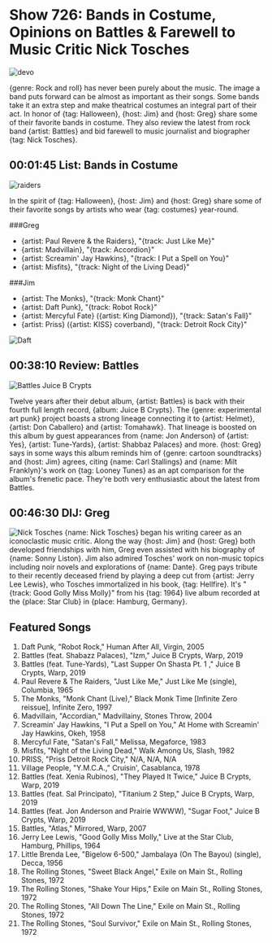 

# Show 726: Bands in Costume, Opinions on Battles & Farewell to Music Critic Nick Tosches

![devo](https://sound-images.s3.amazonaws.com/images/2019/devo_2.jpg)

{genre: Rock and roll} has never been purely about the music. The image a band puts forward can be almost as important as their songs. Some bands take it an extra step and make theatrical costumes an integral part of their act. In honor of {tag: Halloween}, {host: Jim} and {host: Greg} share some of their favorite bands in costume. They also review the latest from rock band {artist: Battles} and bid farewell to music journalist and biographer {tag: Nick Tosches}.

##  00:01:45 List: Bands in Costume

![raiders](https://sound-images.s3.amazonaws.com/images/2019/paul.jpg)

In the spirit of {tag: Halloween}, {host: Jim} and {host: Greg} share some of their favorite songs by artists who wear {tag: costumes} year-round.

###Greg
- {artist: Paul Revere & the Raiders}, "{track: Just Like Me}"
- {artist: Madvillain}, "{track: Accordion}"
- {artist: Screamin' Jay Hawkins}, "{track: I Put a Spell on You}"
- {artist: Misfits}, "{track: Night of the Living Dead}"


###Jim
- {artist: The Monks}, "{track: Monk Chant}"
- {artist: Daft Punk}, "{track: Robot Rock}"
- {artist: Mercyful Fate} ({artist: King Diamond}), "{track: Satan's Fall}"
- {artist: Priss} ({artist: KISS} coverband), "{track: Detroit Rock City}"

![Daft](https://sound-images.s3.amazonaws.com/images/2019/Daft.jpg)

##  00:38:10 Review: Battles
![Battles Juice B Crypts](https://sound-images.s3.amazonaws.com/images/2019/battles.jpg)

Twelve years after their debut album, {artist: Battles} is back with their fourth full length record, {album: Juice B Crypts}. The {genre: experimental art punk} project boasts a strong lineage connecting it to {artist: Helmet}, {artist: Don Caballero} and {artist: Tomahawk}. That lineage is boosted on this album by guest appearances from {name: Jon Anderson} of {artist: Yes}, {artist: Tune-Yards}, {artist: Shabbaz Palaces} and more. {host: Greg} says in some ways this album reminds him of {genre: cartoon soundtracks} and {host: Jim} agrees, citing {name: Carl Stallings} and {name: Milt Franklyn}'s work on {tag: Looney Tunes} as an apt comparison for the album's frenetic pace. They're both very enthusiastic about the latest from Battles.

##  00:46:30 DIJ: Greg

![Nick Tosches](https://sound-images.s3.amazonaws.com/images/2019/tosches.jpg)
{name: Nick Tosches} began his writing career as an iconoclastic music critic. Along the way {host: Jim} and {host: Greg} both developed friendships with him, Greg even assisted with his biography of {name: Sonny Liston}. Jim also admired Tosches' work on non-music topics including noir novels and explorations of {name: Dante}. Greg pays tribute to their recently deceased friend by playing a deep cut from {artist: Jerry Lee Lewis}, who Tosches immortalized in his book, {tag: Hellfire}. It's "{track: Good Golly Miss Molly}" from his {tag: 1964} live album recorded at the {place: Star Club} in {place: Hamburg, Germany}.

## Featured Songs

1. Daft Punk, "Robot Rock," Human After All, Virgin, 2005
1. Battles (feat. Shabazz Palaces), "Izm," Juice B Crypts, Warp, 2019
1. Battles (feat. Tune-Yards), "Last Supper On Shasta Pt. 1 ," Juice B Crypts, Warp, 2019
1. Paul Revere & The Raiders, "Just Like Me," Just Like Me (single), Columbia, 1965
1. The Monks, "Monk Chant (Live)," Black Monk Time [Infinite Zero reissue], Infinite Zero, 1997
1. Madvillain, "Accordian," Madvillainy, Stones Throw, 2004
1. Screamin' Jay Hawkins, "I Put a Spell on You," At Home with Screamin' Jay Hawkins, Okeh, 1958
1. Mercyful Fate, "Satan's Fall," Melissa, Megaforce, 1983
1. Misfits, "Night of the Living Dead," Walk Among Us, Slash, 1982
1. PRISS, "Priss Detroit Rock City," N/A, N/A, N/A
1. Village People, "Y.M.C.A.," Cruisin', Casablanca, 1978
1. Battles (feat. Xenia Rubinos), "They Played It Twice," Juice B Crypts, Warp, 2019
1. Battles (feat. Sal Principato), "Titanium 2 Step," Juice B Crypts, Warp, 2019
1. Battles (feat. Jon Anderson and Prairie WWWW), "Sugar Foot," Juice B Crypts, Warp, 2019
1. Battles, "Atlas," Mirrored, Warp, 2007
1. Jerry Lee Lewis, "Good Golly Miss Molly," Live at the Star Club, Hamburg, Phillips, 1964
1. Little Brenda Lee, "Bigelow 6-500," Jambalaya (On The Bayou) (single), Decca, 1956
1. The Rolling Stones, "Sweet Black Angel," Exile on Main St., Rolling Stones, 1972
1. The Rolling Stones, "Shake Your Hips," Exile on Main St., Rolling Stones, 1972
1. The Rolling Stones, "All Down The Line," Exile on Main St., Rolling Stones, 1972
1. The Rolling Stones, "Soul Survivor," Exile on Main St., Rolling Stones, 1972